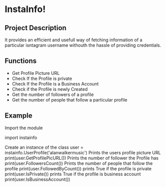 # InstaInfo!

## Project Description

It provides an efficient and usefull way of fetching information of a particular isntagram username withouth the hassle of providing credentials.

## Functions

- Get Profile Picture URL
- Check If the Profile is private
- Check If the Profile is a Business Account
- Check if the Profile is newly Created
- Get the number of followers of a profile
- Get the number of people that follow a particular profile

## Example

Import the module

import instainfo

Create an instance of the class
user = instainfo.UserProfile('alanwalkermusic')
Prints the users profile picture URL
print(user.GetProfilePicURL())
Prints the number of follower the Profile has
print(user.FollowersCount())
Prints the number of people that follow the profile
print(user.FollowedByCount())
prints True if the profile is private
print(user.IsPrivate())
prints True if the profile is business account
print(user.IsBusinessAccount())
